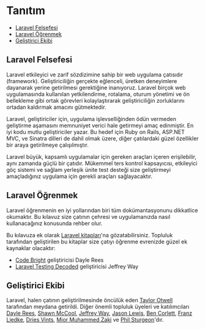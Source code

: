 # Tanıtım

- [Laravel Felsefesi](#laravel-felsefesi)
- [Laravel Öğrenmek](#laravel-ogrenmek)
- [Geliştirici Ekibi](#gelistirici-ekibi)

<a name="laravel-felsefesi"></a>
## Laravel Felsefesi

Laravel etkileyici ve zarif sözdizimine sahip bir web uygulama çatısıdır (framework). Geliştiriciliğin gerçekte eğlenceli, üretken deneyimlere dayanarak yerine getirilmesi gerektiğine inanıyoruz. Laravel birçok web uygulamasında kullanılan yetkilendirme, rotalama, oturum yönetimi ve ön bellekleme gibi ortak görevleri kolaylaştırarak geliştiriciliğin zorluklarını ortadan kaldırmak amacını gütmektedir.

Laravel, geliştiriciler için, uygulama işlevselliğinden ödün vermeden geliştirme aşamasını memnuniyet verici hale getirmeyi amaç edinmiştir. En iyi kodu mutlu geliştiriciler yazar. Bu hedef için Ruby on Rails, ASP.NET MVC, ve Sinatra dilleri de dahil olmak üzere, diğer çatılardaki güzel özellikler bir araya getirilmeye çalışılmıştır.

Laravel büyük, kapsamlı uygulamalar için gereken araçları içeren erişilebilir, aynı zamanda güçlü bir çatıdır. Mükemmel ters kontrol kapsayıcısı, etkileyici göç sistemi ve sağlam yerleşik ünite test desteği size geliştirmeyi amaçladığınız uygulama için gerekli araçları sağlayacaktır.

<a name="laravel-ogrenmek"></a>
## Laravel Öğrenmek

Laravel öğrenmenin en iyi yollarından biri tüm dokümantasyonunu dikkatlice okumaktır. Bu kılavuz size çatının çehresi ve uygulamanızda nasıl kullanacağınız konusunda rehber olur.

Bu kılavuza ek olarak [Laravel kitapları](http://wiki.laravel.io/Books)'na gözatabilirsiniz. Topluluk tarafından geliştirilen bu kitaplar size çatıyı öğrenme evrenizde güzel ek kaynaklar olacaktır:

- [Code Bright](https://leanpub.com/codebright) geliştiricisi Dayle Rees
- [Laravel Testing Decoded](https://leanpub.com/laravel-testing-decoded) geliştiricisi Jeffrey Way

<a name="gelistirici-ekibi"></a>
## Geliştirici Ekibi

Laravel, halen çatının geliştirilmesinde öncülük eden [Taylor Otwell](https://github.com/taylorotwell) tarafından meydana getirildi. Diğer önemli topluluk üyeleri ve katılımcıları [Dayle Rees](https://github.com/daylerees), [Shawn McCool](https://github.com/ShawnMcCool), [Jeffrey Way](https://github.com/JeffreyWay), [Jason Lewis](https://github.com/jasonlewis), [Ben Corlett](https://github.com/bencorlett), [Franz Liedke](https://github.com/franzliedke), [Dries Vints](https://github.com/driesvints), [Mior Muhammed Zaki](https://github.com/crynobone) ve [Phil Sturgeon](https://github.com/philsturgeon)'dır.
